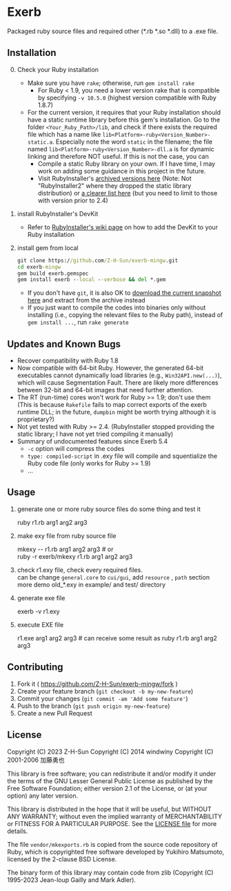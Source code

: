 # Exerb

Packaged ruby source files and required other (*.rb *.so *.dll) to a .exe file.

## Installation

0. Check your Ruby installation
    * Make sure you have `rake`; otherwise, run `gem install rake`
      * For Ruby < 1.9, you need a lower version rake that is compatible by specifying `-v 10.5.0` (highest version compatible with Ruby 1.8.7)
    * For the current version, it requires that your Ruby installation should have a static runtime library before this gem's installation. Go to the folder `<Your_Ruby_Path>/lib`, and check if there exists the required file which has a name like `lib<Platform>-ruby<Version_Number>-static.a`. Especially note the word `static` in the filename; the file named `lib<Platform>-ruby<Version_Number>-dll.a` is for dynamic linking and therefore NOT useful. If this is not the case, you can
      * Compile a static Ruby library on your own. If I have time, I may work on adding some guidance in this project in the future.
      * Visit RubyInstaller's [archived versions here](https://github.com/oneclick/rubyinstaller/releases) (Note: Not "RubyInstaller2" where they dropped the static library distribution) or [a clearer list here](https://rubyinstaller.org/downloads/archives/) (but you need to limit to those with version prior to 2.4)

1. install RubyInstaller's DevKit

    * Refer to [RubyInstaller's wiki page](https://github.com/oneclick/rubyinstaller/wiki/Development-Kit/25db58138bb49410ef9d7b695dbd1e8384b47871) on how to add the DevKit to your Ruby installation

2. install gem from local

    ```bat
    git clone https://github.com/Z-H-Sun/exerb-mingw.git
    cd exerb-mingw
    gem build exerb.gemspec
    gem install exerb --local --verbose && del *.gem
    ```
    * If you don't have `git`, it is also OK to [download the current snapshot here](https://github.com/Z-H-Sun/exerb-mingw/archive/refs/heads/master.zip) and extract from the archive instead
    * If you just want to compile the codes into binaries only without installing (i.e., copying the relevant files to the Ruby path), instead of `gem install ...`, run `rake generate`

## Updates and Known Bugs

* Recover compatibility with Ruby 1.8
* Now compatible with 64-bit Ruby. However, the generated 64-bit executables cannot dynamically load libraries (e.g., `Win32API.new(...)`), which will cause Segmentation Fault. There are likely more differences between 32-bit and 64-bit images that need further attention.
* The RT (run-time) cores won't work for Ruby >= 1.9; don't use them (This is because `Rakefile` fails to map correct exports of the exerb runtime DLL; in the future, `dumpbin` might be worth trying although it is proprietary?)
* Not yet tested with Ruby >= 2.4. (RubyInstaller stopped providing the static library; I have not yet tried compiling it manually)
* Summary of undocumented features since Exerb 5.4
  * `-c` option will compress the codes
  * `type: compiled-script` in .exy file will compile and squentialize the Ruby code file (only works for Ruby >= 1.9)
  * ...

## Usage

1. generate one or more ruby source files do some thing and test it

    ruby r1.rb arg1 arg2 arg3

2. make exy file from ruby source file

    mkexy -- r1.rb arg1 arg2 arg3  # or  
    ruby -r exerb/mkexy r1.rb arg1 arg2 arg3

3. check r1.exy file, check every required files.  
   can be change `general.core` to `cui/gui`, add `resource` , `path` section  
   more demo old_*.exy in example/ and test/ directory
   
4. generate exe file

    exerb -v r1.exy

5. execute EXE file

    r1.exe arg1 arg2 arg3  # can receive some result as ruby r1.rb arg1 arg2 arg3

## Contributing

1. Fork it ( https://github.com/Z-H-Sun/exerb-mingw/fork )
2. Create your feature branch (`git checkout -b my-new-feature`)
3. Commit your changes (`git commit -am 'Add some feature'`)
4. Push to the branch (`git push origin my-new-feature`)
5. Create a new Pull Request

## License

Copyright (C) 2023 Z-H-Sun
Copyright (C) 2014 windwiny
Copyright (C) 2001-2006 加藤勇也

This library is free software; you can redistribute it and/or modify it under the terms of the GNU Lesser General Public License as published by the Free Software Foundation; either version 2.1 of the License, or (at your option) any later version.

This library is distributed in the hope that it will be useful, but WITHOUT ANY WARRANTY; without even the implied warranty of MERCHANTABILITY or FITNESS FOR A PARTICULAR PURPOSE. See the [LICENSE file](/LICENSE) for more details.

The file `vendor/mkexports.rb` is copied from the source code repository of Ruby, which is copyrighted free software developed by Yukihiro Matsumoto, licensed by the 2-clause BSD License.

The binary form of this library may contain code from zlib (Copyright (C) 1995-2023 Jean-loup Gailly and Mark Adler).
